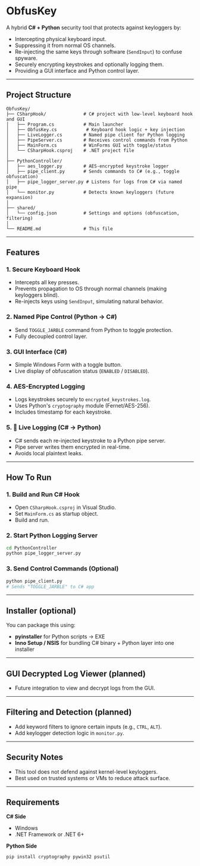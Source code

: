 #  ObfusKey

A hybrid **C# + Python** security tool that protects against keyloggers by:
- Intercepting physical keyboard input.
- Suppressing it from normal OS channels.
- Re-injecting the same keys through software (`SendInput`) to confuse spyware.
- Securely encrypting keystrokes and optionally logging them.
- Providing a GUI interface and Python control layer.

---

##  Project Structure

```
ObfusKey/
├── CSharpHook/              # C# project with low-level keyboard hook and GUI
│   ├── Program.cs           # Main launcher
│   ├── ObfusKey.cs           # Keyboard hook logic + key injection
│   ├── LiveLogger.cs        # Named pipe client for Python logging
│   ├── PipeServer.cs        # Receives control commands from Python
│   ├── MainForm.cs          # WinForms GUI with toggle/status
│   └── CSharpHook.csproj    # .NET project file
│
├── PythonController/
│   ├── aes_logger.py        # AES-encrypted keystroke logger
│   ├── pipe_client.py       # Sends commands to C# (e.g., toggle obfuscation)
│   ├── pipe_logger_server.py # Listens for logs from C# via named pipe
│   └── monitor.py           # Detects known keyloggers (future expansion)
│
├── shared/
│   └── config.json          # Settings and options (obfuscation, filtering)
│
└── README.md                # This file
```

---

##  Features

### 1.  Secure Keyboard Hook
- Intercepts all key presses.
- Prevents propagation to OS through normal channels (making keyloggers blind).
- Re-injects keys using `SendInput`, simulating natural behavior.

### 2.  Named Pipe Control (Python → C#)
- Send `TOGGLE_JARBLE` command from Python to toggle protection.
- Fully decoupled control layer.

### 3.  GUI Interface (C#)
- Simple Windows Form with a toggle button.
- Live display of obfuscation status (`ENABLED` / `DISABLED`).

### 4.  AES-Encrypted Logging
- Logs keystrokes securely to `encrypted_keystrokes.log`.
- Uses Python's `cryptography` module (Fernet/AES-256).
- Includes timestamp for each keystroke.

### 5. 📡 Live Logging (C# → Python)
- C# sends each re-injected keystroke to a Python pipe server.
- Pipe server writes them encrypted in real-time.
- Avoids local plaintext leaks.

---

##  How To Run

### 1. Build and Run C# Hook
- Open `CSharpHook.csproj` in Visual Studio.
- Set `MainForm.cs` as startup object.
- Build and run.

### 2. Start Python Logging Server
```bash
cd PythonController
python pipe_logger_server.py
```

### 3. Send Control Commands (Optional)
```bash
python pipe_client.py
# Sends "TOGGLE_JARBLE" to C# app
```

---

##  Installer (optional)
You can package this using:
- **pyinstaller** for Python scripts → EXE
- **Inno Setup / NSIS** for bundling C# binary + Python layer into one installer

---

##  GUI Decrypted Log Viewer (planned)
- Future integration to view and decrypt logs from the GUI.

---

##  Filtering and Detection (planned)
- Add keyword filters to ignore certain inputs (e.g., `CTRL`, `ALT`).
- Add keylogger detection logic in `monitor.py`.

---

##  Security Notes
- This tool does not defend against kernel-level keyloggers.
- Best used on trusted systems or VMs to reduce attack surface.

---

##  Requirements

**C# Side**
- Windows
- .NET Framework or .NET 6+

**Python Side**
```bash
pip install cryptography pywin32 psutil
```
